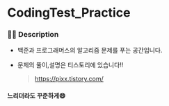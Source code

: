 # CodingTest_Practice

### 👩‍💻 Description
- 백준과 프로그래머스의 알고리즘 문제를 푸는 공간입니다.

- 문제의 풀이,설명은 티스토리에 있습니다!!
  > https://pixx.tistory.com/

#### 느리더라도 꾸준하게😄
  

